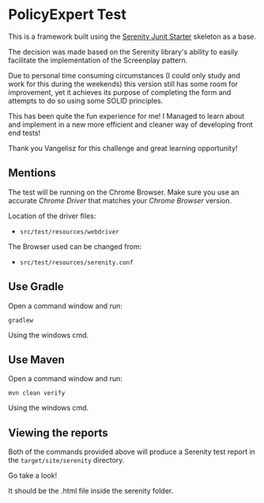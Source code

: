 # PolicyExpert Test

This is a framework built using the [Serenity Junit Starter](https://github.com/serenity-bdd/serenity-junit-starter.git)
skeleton as a base. 

The decision was made based on the Serenity library's ability to easily facilitate the implementation of the Screenplay
 pattern.
 
Due to personal time consuming circumstances (I could only study and work for this during the weekends) this version still has some room for improvement,
 yet it achieves its purpose of completing the form and attempts to do so using some SOLID principles.

This has been quite the fun experience for me!
I Managed to learn about and implement in a new more efficient and cleaner way of developing front end tests!

Thank you Vangelisz for this challenge and great learning opportunity! 

## Mentions
The test will be running on the Chrome Browser.
Make sure you use an accurate *Chrome Driver* that matches your *Chrome Browser* version.


Location of the driver files:
- `src/test/resources/webdriver`

The Browser used can be changed from:
- `src/test/resources/serenity.conf`



## Use Gradle

Open a command window and run:

    gradlew 
    
Using the windows cmd.

## Use Maven

Open a command window and run:

    mvn clean verify

Using the windows cmd.

## Viewing the reports

Both of the commands provided above will produce a Serenity test report in the `target/site/serenity` directory.

Go take a look!

It should be the .html file inside the serenity folder.

